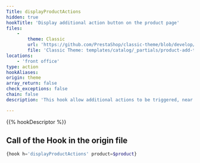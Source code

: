 ```yaml
---
Title: displayProductActions
hidden: true
hookTitle: 'Display additional action button on the product page'
files:
    -
        theme: Classic
        url: 'https://github.com/PrestaShop/classic-theme/blob/develop/templates/catalog/_partials/product-add-to-cart.tpl'
        file: 'Classic Theme: templates/catalog/_partials/product-add-to-cart.tpl'
locations:
    - 'front office'
type: action
hookAliases: 
origin: theme
array_return: false
check_exceptions: false
chain: false
description: 'This hook allow additional actions to be triggered, near the add to cart button.'

---
```


{{% hookDescriptor %}}

## Call of the Hook in the origin file

```php
{hook h='displayProductActions' product=$product}
```
